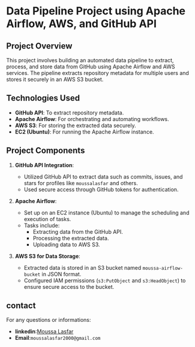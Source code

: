 # Data Pipeline Project using Apache Airflow, AWS, and GitHub API

## Project Overview

This project involves building an automated data pipeline to extract, process, and store data from GitHub using Apache Airflow and AWS services. The pipeline extracts repository metadata for multiple users and stores it securely in an AWS S3 bucket.

## Technologies Used

- **GitHub API**: To extract repository metadata.
- **Apache Airflow**: For orchestrating and automating workflows.
- **AWS S3**: For storing the extracted data securely.
- **EC2 (Ubuntu)**: For running the Apache Airflow instance.

## Project Components

1. **GitHub API Integration**:
   - Utilized GitHub API to extract data such as commits, issues, and stars for profiles like `moussalasfar` and others.
   - Used secure access through GitHub tokens for authentication.

2. **Apache Airflow**:
   - Set up on an EC2 instance (Ubuntu) to manage the scheduling and execution of tasks.
   - Tasks include:
     - Extracting data from the GitHub API.
     - Processing the extracted data.
     - Uploading data to AWS S3.

3. **AWS S3 for Data Storage**:
   - Extracted data is stored in an S3 bucket named `moussa-airflow-bucket` in JSON format.
   - Configured IAM permissions (`s3:PutObject` and `s3:HeadObject`) to ensure secure access to the bucket.

## contact
For any questions or informations:
- **linkedin**:<a href="www.linkedin.com/in/moussa-lasfar-423793196" target="_blank">Moussa Lasfar</a><br>
- **Email**:`moussalasfar2000@gmail.com`
